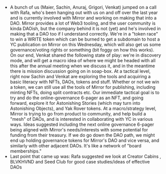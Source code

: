 - A bunch of us (Maier, Sachin, Anuraj, Grigori, Venkat) jumped on a call with Rafa, who's been hanging out with us on and off over the last year and is currently involved with Mirror and working on making that into a DAO. Mirror provides a lot of Web3 tooling, and the user community is kinda DAOish, but the company behind it is not (yet) and he's involved in making that a DAO too if I understand correctly. We're in a "token race" to win a WRITE token which can be burned to get a subdomain to host a YC publication on Mirror on this Wednesday, which will also get us some governance/voting rights or something (bit foggy on how this works). On our end, Venkat shared the following state of play: we're in discovery mode, and will get a macro idea of where we might be headed with all this after the annual meeting when we discuss it, and in the meantime there is mission discussion going on in soap-box. At a tactical level, right now Sachin and Venkat are exploring the tools  and acquiring a basic literacy with NFTs, DAOs, tokens and stuff. Whether or not we win a token, we can still use all the tools of Mirror for publishing, including minting NFTs, doing split contracts etc. Our immediate tactical goal is to try and do the online-governance 6-pager as an NFT, and going forward, explore it for Astonishing Stories (which may turn into Astonishing Objects), and Yak Rover tokens. At a macro/strategy level, Mirror is trying to go from product to community, and help build a "mesh" of DAOs, and is interested in collaborating with YC in various ways. Ideas suggested including the next online governance 6-pager being aligned with Mirror's needs/interests with some potential for funding from their treasury. If we do go down the DAO path, we might end up holding governance tokens for Mirror's DAO and vice versa, and similarly with other adjacent DAOs. It's like a network of "board memberships."
- Last point that came up was: Rafa suggested we look at Creator Cabins , BLVKHVND and Seed Club for good case studies/ideas of effective DAOs
